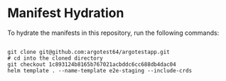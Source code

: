 
# Manifest Hydration

To hydrate the manifests in this repository, run the following commands:

```shell

git clone git@github.com:argotest64/argotestapp.git
# cd into the cloned directory
git checkout 1c893124b8165b767021acbddc6cc688db4dac04
helm template . --name-template e2e-staging --include-crds
```